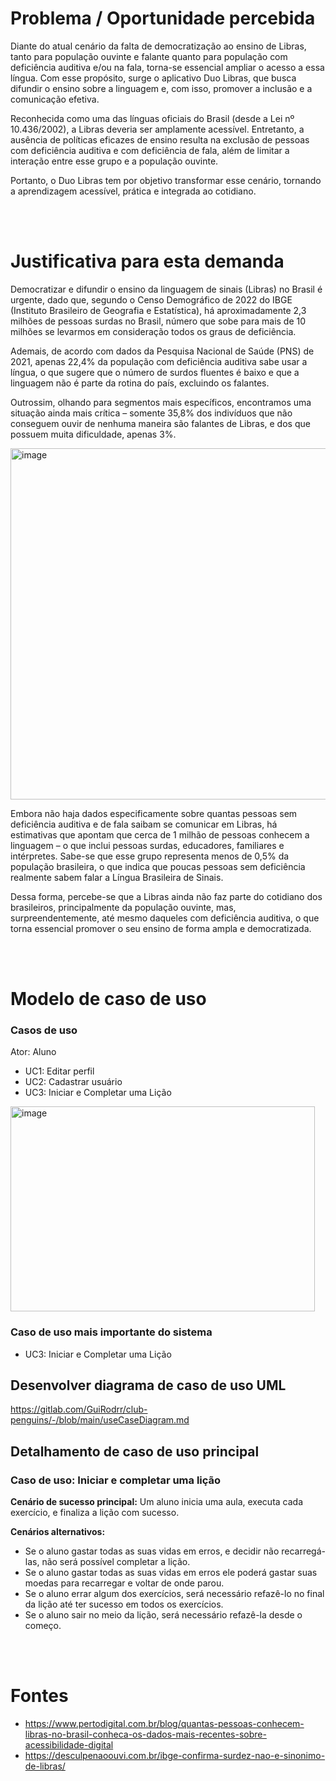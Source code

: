 # Problema / Oportunidade percebida
Diante do atual cenário da falta de democratização ao ensino de Libras, tanto para população ouvinte e falante quanto para população com deficiência auditiva e/ou na fala, torna-se essencial ampliar o acesso a essa língua. Com esse propósito, surge o aplicativo Duo Libras, que busca difundir o ensino sobre a linguagem e, com isso, promover a inclusão e a comunicação efetiva.

Reconhecida como uma das línguas oficiais do Brasil (desde a Lei nº 10.436/2002), a Libras deveria ser amplamente acessível. Entretanto, a ausência de políticas eficazes de ensino resulta na exclusão de pessoas com deficiência auditiva e com deficiência de fala, além de limitar a interação entre esse grupo e a população ouvinte.

Portanto, o Duo Libras tem por objetivo transformar esse cenário, tornando a aprendizagem acessível, prática e integrada ao cotidiano.


<br><br>

# Justificativa para esta demanda
Democratizar e difundir o ensino da linguagem de sinais (Libras) no Brasil é urgente, dado que, segundo o Censo Demográfico de 2022 do IBGE (Instituto Brasileiro de Geografia e Estatística), há aproximadamente 2,3 milhões de pessoas surdas no Brasil, número que sobe para mais de 10 milhões se levarmos em consideração todos os graus de deficiência.

Ademais, de acordo com dados da Pesquisa Nacional de Saúde (PNS) de 2021, apenas 22,4% da população com deficiência auditiva sabe usar a língua, o que sugere que o número de surdos fluentes é baixo e que a linguagem não é parte da rotina do país, excluindo os falantes.

Outrossim, olhando para segmentos mais específicos, encontramos uma situação ainda mais crítica – somente 35,8% dos indivíduos que não conseguem ouvir de nenhuma maneira são falantes de Libras, e dos que possuem muita dificuldade, apenas 3%.

<img width="751" height="562" alt="image" src="https://github.com/user-attachments/assets/029b3970-aa84-4aad-84ac-157919ffc9e3" />

Embora não haja dados especificamente sobre quantas pessoas sem deficiência auditiva e de fala saibam se comunicar em Libras, há estimativas que apontam que cerca de 1 milhão de pessoas conhecem a linguagem – o que inclui pessoas surdas, educadores, familiares e intérpretes. Sabe-se que esse grupo representa menos de 0,5% da população brasileira, o que indica que poucas pessoas sem deficiência realmente sabem falar a Língua Brasileira de Sinais.

Dessa forma, percebe-se que a Libras ainda não faz parte do cotidiano dos brasileiros, principalmente da população ouvinte, mas, surpreendentemente, até mesmo daqueles com deficiência auditiva, o que torna essencial promover o seu ensino de forma ampla e democratizada.

<br><br>

# Modelo de caso de uso
### Casos de uso
Ator: Aluno

- UC1: Editar perfil
- UC2: Cadastrar usuário
- UC3: Iniciar e Completar uma Lição

<img width="487" height="328" alt="image" src="https://github.com/user-attachments/assets/a4dd94e6-47b2-4823-931a-b0c0f2988f8c" />


### Caso de uso mais importante do sistema
- UC3: Iniciar e Completar uma Lição
  
## Desenvolver diagrama de caso de uso UML
https://gitlab.com/GuiRodrr/club-penguins/-/blob/main/useCaseDiagram.md

## **Detalhamento de caso de uso principal**

### **Caso de uso: Iniciar e completar uma lição**

**Cenário de sucesso principal:** 
Um aluno inicia uma aula, executa cada exercício, e finaliza a lição com sucesso.

**Cenários alternativos:** <br>
- Se o aluno gastar todas as suas vidas em erros, e decidir não recarregá-las, não será possível completar a lição. <br>
- Se o aluno gastar todas as suas vidas em erros ele poderá gastar suas moedas para recarregar e voltar de onde parou. <br>
- Se o aluno errar algum dos exercícios, será necessário refazê-lo no final da lição até ter sucesso em todos os exercícios. <br>
- Se o aluno sair no meio da lição, será necessário refazê-la desde o começo. <br>


<br><br>

# Fontes
- https://www.pertodigital.com.br/blog/quantas-pessoas-conhecem-libras-no-brasil-conheca-os-dados-mais-recentes-sobre-acessibilidade-digital
- https://desculpenaoouvi.com.br/ibge-confirma-surdez-nao-e-sinonimo-de-libras/
